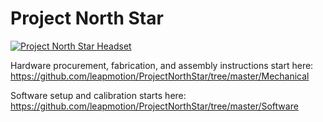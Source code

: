 # Project North Star

[![Project North Star Headset](http://blog.leapmotion.com/wp-content/uploads/2018/04/hero-unveil.png)](http://blog.leapmotion.com/northstar/)

Hardware procurement, fabrication, and assembly instructions start here: https://github.com/leapmotion/ProjectNorthStar/tree/master/Mechanical

Software setup and calibration starts here: https://github.com/leapmotion/ProjectNorthStar/tree/master/Software